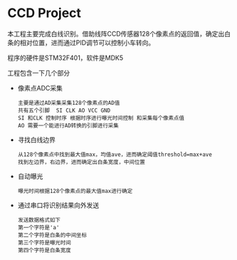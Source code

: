 # CCD Project

本工程主要完成白线识别。借助线阵CCD传感器128个像素点的返回值，确定出白条的相对位置，进而通过PID调节可以控制小车转向。

程序的硬件是STM32F401，软件是MDK5

工程包含一下几个部分

- 像素点ADC采集

  ```
  主要是通过AD采集采集128个像素点的AD值
  共有五个引脚  SI CLK AO VCC GND
  SI 和CLK 控制时序 根据时序进行曝光时间控制 和采集每个像素点值
  AO 需要一个能进行AD转换的引脚进行采集
  ```

- 寻找白线边界

  ```
  从128个像素点中找到最大值max，均值ave，进而确定阈值threshold=max+ave
  找到左边界，右边界，进而确定出白条宽度，中间位置
  ```

  

- 自动曝光

  ```
  曝光时间根据128个像素点的最大值max进行确定
  ```

  

- 通过串口将识别结果向外发送

  ```
  发送数据格式如下
  第一个字符是'a'
  第二个字符是白条的中间坐标
  第三个字符是曝光时间
  第四个字符是白条宽度
  
  ```

  



